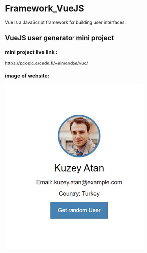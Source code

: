 # Framework_VueJS
 Vue  is a JavaScript framework for building user interfaces.

## VueJS user generator mini project
### mini project live link : 

 https://people.arcada.fi/~almandaa/vue/

### image of website: 
![alt text](./img/img1.jpg)